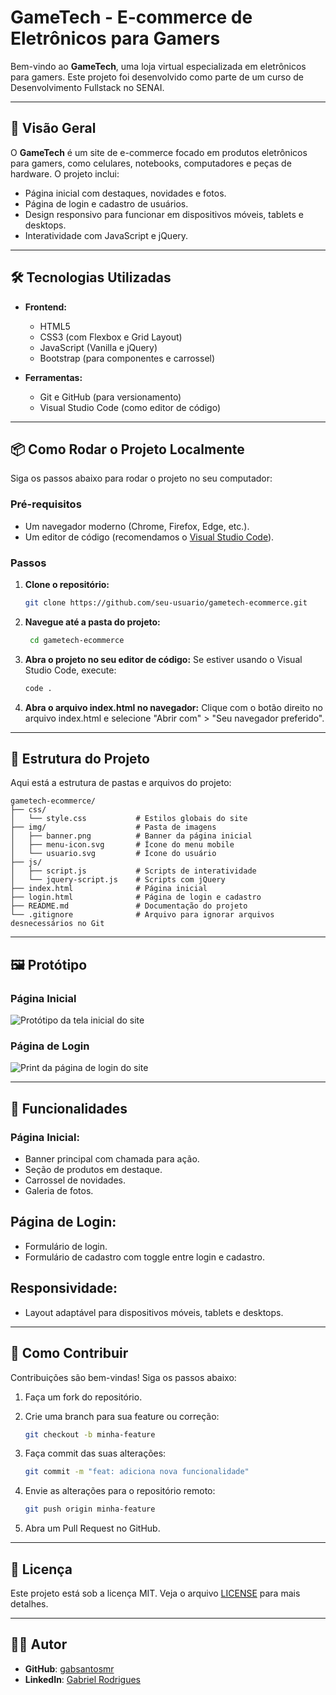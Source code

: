 # GameTech - E-commerce de Eletrônicos para Gamers

Bem-vindo ao **GameTech**, uma loja virtual especializada em eletrônicos para gamers. Este projeto foi desenvolvido como parte de um curso de Desenvolvimento Fullstack no SENAI.

---

## 🚀 Visão Geral

O **GameTech** é um site de e-commerce focado em produtos eletrônicos para gamers, como celulares, notebooks, computadores e peças de hardware. O projeto inclui:

- Página inicial com destaques, novidades e fotos.
- Página de login e cadastro de usuários.
- Design responsivo para funcionar em dispositivos móveis, tablets e desktops.
- Interatividade com JavaScript e jQuery.

---

## 🛠️ Tecnologias Utilizadas

- **Frontend:**
  - HTML5
  - CSS3 (com Flexbox e Grid Layout)
  - JavaScript (Vanilla e jQuery)
  - Bootstrap (para componentes e carrossel)

- **Ferramentas:**
  - Git e GitHub (para versionamento)
  - Visual Studio Code (como editor de código)

---

## 📦 Como Rodar o Projeto Localmente

Siga os passos abaixo para rodar o projeto no seu computador:

### Pré-requisitos

- Um navegador moderno (Chrome, Firefox, Edge, etc.).
- Um editor de código (recomendamos o [Visual Studio Code](https://code.visualstudio.com/)).

### Passos

1. **Clone o repositório:**
   ```bash
   git clone https://github.com/seu-usuario/gametech-ecommerce.git

2. **Navegue até a pasta do projeto:**
   ```bash
    cd gametech-ecommerce

3. **Abra o projeto no seu editor de código:**
    Se estiver usando o Visual Studio Code, execute:
       
    ```bash
    code .

4. **Abra o arquivo index.html no navegador:**
    Clique com o botão direito no arquivo index.html e selecione "Abrir com" > "Seu navegador preferido".

---

## 🎨 Estrutura do Projeto

Aqui está a estrutura de pastas e arquivos do projeto:

```
gametech-ecommerce/
├── css/
│   └── style.css           # Estilos globais do site
├── img/                    # Pasta de imagens
│   ├── banner.png          # Banner da página inicial
│   ├── menu-icon.svg       # Ícone do menu mobile
│   └── usuario.svg         # Ícone do usuário
├── js/
│   ├── script.js           # Scripts de interatividade
│   └── jquery-script.js    # Scripts com jQuery
├── index.html              # Página inicial
├── login.html              # Página de login e cadastro
├── README.md               # Documentação do projeto
└── .gitignore              # Arquivo para ignorar arquivos desnecessários no Git
```

---

## 🖼️ Protótipo

### Página Inicial
![Protótipo da tela inicial do site](img/prototipoindex.png)

### Página de Login
![Print da página de login do site](img/printlogin.png)

---

## 📝 Funcionalidades

### **Página Inicial:**
- Banner principal com chamada para ação.
- Seção de produtos em destaque.
- Carrossel de novidades.
- Galeria de fotos.

## **Página de Login:**
- Formulário de login.
- Formulário de cadastro com toggle entre login e cadastro.

## **Responsividade:**
- Layout adaptável para dispositivos móveis, tablets e desktops.

---

## 🤝 Como Contribuir

Contribuições são bem-vindas! Siga os passos abaixo:

1. Faça um fork do repositório.

2. Crie uma branch para sua feature ou correção:
    ```bash
    git checkout -b minha-feature

3. Faça commit das suas alterações:
    ```bash
    git commit -m "feat: adiciona nova funcionalidade"

4. Envie as alterações para o repositório remoto:
    ```bash
    git push origin minha-feature

5. Abra um Pull Request no GitHub.

---

## 📄 Licença

Este projeto está sob a licença MIT. Veja o arquivo [LICENSE](LICENSE) para mais detalhes.

---

## 👨‍💻 Autor

- **GitHub**: [gabsantosmr](https://github.com/gabsantosmr)
- **LinkedIn**: [Gabriel Rodrigues](https://www.linkedin.com/in/gabrielsmrodrigues/)